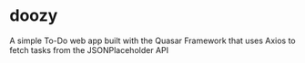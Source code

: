 # doozy
A simple To-Do web app built with the Quasar Framework that uses Axios to fetch tasks from the JSONPlaceholder API
